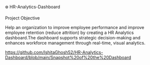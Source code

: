 ❄️ HR-Analytics-Dashboard

Project Objective

Help an organization to improve employee performance and improve employee retention (reduce attrition) by creating a HR Analytics dashboard.The dashboard supports strategic decision-making and enhances workforce management through real-time, visual analytics.

https://github.com/IshitaGhosh52/HR-Analytics-Dashboard/blob/main/Snapshot%20of%20the%20Dashboard
